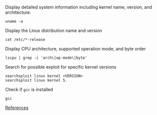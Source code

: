 Display detailed system information including kernel name, version, and architecture.
```
uname -a
```
Display the Linux distribution name and version
```
cat /etc/*-release
```
Display CPU architecture, supported operation mode, and byte order

```
lscpu | grep -i 'arch\|op-mode\|byte'
```
Search for possible exploit for specific kernel versions
```
searchsploit linux kernel <VERSION>
searchsploit linux kernel 5.
```
Check if `gcc` is installed
```
gcc
```

[References](https://github.com/lucyoa/kernel-exploits)